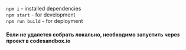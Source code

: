 `npm i` - installed dependencies <br/>
`npm start` - for development <br/>
`npm run build` - for deployment <br/>

#### Если не удалется собрать локально, необходимо запустить через проект в codesandbox.io
